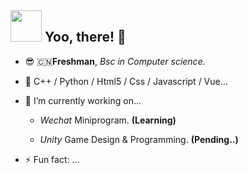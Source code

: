 ## <img src="https://raw.githubusercontent.com/alexnaiman/alexnaiman/master/resources/welcomeglitch.gif" width="50px" /> Yoo, there! 👀



- 😎 🇨🇳**Freshman**, _Bsc in Computer science._
- 🌱 C++ / Python / Html5 / Css / Javascript / Vue...


- 🤔 I’m currently working on...
  - _Wechat_ Miniprogram. **(Learning)**
  
  - _Unity_ Game Design & Programming. **(Pending..)**
  
- ⚡ Fun fact: ...
